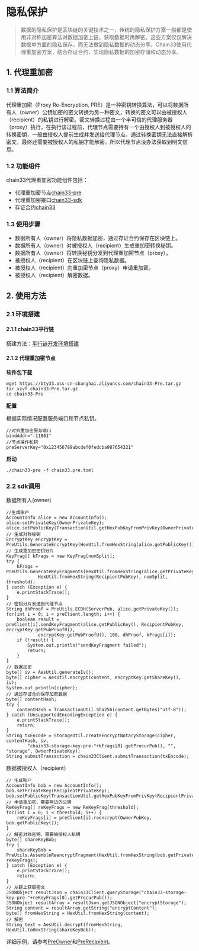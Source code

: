 # 隐私保护
>数据的隐私保护是区块链的关键技术之一，传统的隐私保护方案一般都是使用非对称加密算法对数据加密上链，获取数据时再解密。这些方案仅仅解决数据单方面的隐私保存，而无法做到隐私数据的动态分享。Chain33使用代理重加密方案，结合存证合约，实现隐私数据的加密存储和动态分享。

## 1. 代理重加密
### 1.1 算法简介
代理重加密（Proxy Re-Encryption, PRE）是一种密钥转换算法，可以将数据所有人（owner）公钥加密的密文转换为另一种密文，转换的密文可以由被授权人（recipient）的私钥进行解密。密文转换过程由一个半可信的代理服务器（proxy）执行，在执行该过程前，代理节点需要持有一个由授权人到被授权人的转换密钥，一般由授权人提前生成并发送给代理节点。通过转换密钥无法直接解析密文，最终还需要被授权人的私钥才能解密，所以代理节点没办法获取到明文信息。

### 1.2 功能组件
chain33代理重加密功能组件包括：    

* 代理重加密节点[chain33-pre](https://github.com/33cn/chain33-pre)  
* 代理重加密接口[chain33-sdk](https://github.com/33cn/chain33-sdk-java/blob/master/%E8%81%94%E7%9B%9F%E9%93%BE%E6%8E%A5%E5%8F%A3%E8%AF%B4%E6%98%8E.md#%E4%BB%A3%E7%90%86%E9%87%8D%E5%8A%A0%E5%AF%86%E6%8E%A5%E5%8F%A3)  
* 存证合约[chain33](https://github.com/33cn/plugin)

### 1.3 使用步骤

* 数据所有人（owner）将隐私数据加密，通过存证合约保存在区块链上。
* 数据所有人（owner）对被授权人（recipient）生成重加密转换秘钥。
* 数据所有人（owner）将转换秘钥分发到代理重加密节点（proxy）。
* 被授权人（recipient）在区块链上查询隐私数据。
* 被授权人（recipient）向重加密节点（proxy）申请重加密。
* 被授权人（recipient）解密数据。

## 2. 使用方法

### 2.1 环境搭建

#### 2.1.1 chain33平行链
搭建方法：[平行链开发环境搭建](https://chain.33.cn/document/275)

#### 2.1.2 代理重加密节点

**软件包下载**

```  
wget https://bty33.oss-cn-shanghai.aliyuncs.com/chain33-Pre.tar.gz
tar xzvf chain33-Pre.tar.gz
cd chain33-Pre
```

**配置**

根据实际情况配置服务端口和节点私钥。
```  
//对外重加密服务端口
bindAddr=":11801"
//节点操作私钥
preServerKey="0x123456789abcdef0fedcba987654321"
```

**启动**

```
./chain33-pre -f chain33.pre.toml
```

### 2.2 sdk调用
数据所有人(owner)
```
//生成账户
AccountInfo alice = new AccountInfo();
alice.setPrivateKey(OwnerPrivateKey);
alice.setPublicKey(TransactionUtil.getHexPubKeyFromPrivKey(OwnerPrivateKey));
// 生成对称秘钥
EncryptKey encryptKey = PreUtils.GenerateEncryptKey(HexUtil.fromHexString(alice.getPublicKey()));
// 生成重加密密钥分片
KeyFrag[] kFrags = new KeyFrag[numSplit];
try {
    kFrags = PreUtils.GenerateKeyFragments(HexUtil.fromHexString(alice.getPrivateKey()),
            HexUtil.fromHexString(RecipientPubKey), numSplit, threshold);
} catch (Exception e) {
    e.printStackTrace();
}
// 密钥分片发送到代理节点
String dhProof = PreUtils.ECDH(ServerPub, alice.getPrivateKey());
for(int i = 0; i < preClient.length; i++) {
    boolean result = preClient[i].sendKeyFragment(alice.getPublicKey(), RecipientPubKey, encryptKey.getPubProofR(),
            encryptKey.getPubProofU(), 100, dhProof, kFrags[i]);
    if (!result) {
        System.out.println("sendKeyFragment failed");
        return;
    }
}
// 数据加密
byte[] iv = AesUtil.generateIv();
byte[] cipher = AesUtil.encrypt(content, encryptKey.getShareKey(), iv);
System.out.println(cipher);
// 通过存证合约保存加密数据
byte[] contentHash;
try {
    contentHash = TransactionUtil.Sha256(content.getBytes("utf-8"));
} catch (UnsupportedEncodingException e) {
    e.printStackTrace();
    return;
}
String txEncode = StorageUtil.createEncryptNotaryStorage(cipher, contentHash, iv,
        "chain33-storage-key-pre-"+kFrags[0].getPrecurPub(), "", "storage", OwnerPrivateKey);
String submitTransaction = chain33Client.submitTransaction(txEncode);
```

数据被授权人（recipient）
```
// 生成账户
AccountInfo bob = new AccountInfo();
bob.setPrivateKey(RecipientPrivateKey);
bob.setPublicKey(TransactionUtil.getHexPubKeyFromPrivKey(RecipientPrivateKey));
// 申请重加密，需要两边的公钥
ReKeyFrag[] reKeyFrags = new ReKeyFrag[threshold];
for(int i = 0; i < threshold; i++) {
    reKeyFrags[i] = preClient[i].reencrypt(OwnerPubKey, bob.getPublicKey());
}
// 解密对称密钥，需要被授权人私钥
byte[] shareKeyBob;
try {
    shareKeyBob = PreUtils.AssembleReencryptFragment(HexUtil.fromHexString(bob.getPrivateKey()), reKeyFrags);
} catch (Exception e) {
    e.printStackTrace();
    return;
}
// 从链上获取密文
JSONObject resultJson = chain33Client.queryStorage("chain33-storage-key-pre-"+reKeyFrags[0].getPrecurPub());
JSONObject resultArray = resultJson.getJSONObject("encryptStorage");
String content = resultArray.getString("encryptContent");
byte[] fromHexString = HexUtil.fromHexString(content);
// 解密
String text = AesUtil.decrypt(fromHexString, HexUtil.toHexString(shareKeyBob));
```

详细示例，请参考[PreOwner](https://github.com/33cn/chain33-sdk-java/blob/master/src/test/java/cn/chain33/javasdk/model/PreOwner.java)和[PreRecipient](https://github.com/33cn/chain33-sdk-java/blob/master/src/test/java/cn/chain33/javasdk/model/PreRecipient.java)。
